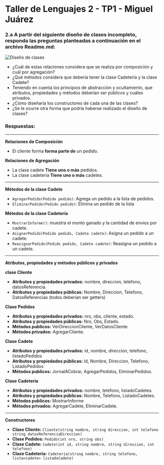 # Taller de Lenguajes 2 - TP1 - Miguel Juárez
### 2.a A partir del siguiente diseño de clases incompleto, responda las preguntas planteadas a continuación en el archivo Readme.md:

![Diseño de clases](/Resources/Diseño%20de%20clases.png)

* ¿Cuál de estas relaciones considera que se realiza por composición y cuál por
agregación?
* ¿Qué métodos considera que debería tener la clase Cadetería y la clase Cadete?
* Teniendo en cuenta los principios de abstracción y ocultamiento, que atributos,
propiedades y métodos deberían ser públicos y cuáles privados.
* ¿Cómo diseñaría los constructores de cada una de las clases?
* ¿Se le ocurre otra forma que podría haberse realizado el diseño de clases?

### **Respuestas:**
***
**Relaciones de Composición**
* El cliente forma **forma parte de** un pedido.

**Relaciones de Agregación**

* La clase cadete **Tiene uno o más** pedidos.
* La clase cadetería **Tiene uno o más** cadetes.
*** 

**Métodos de la clase Cadete**
* `AgregarPedido(Pedido pedido)`: Agrega un pedido a la lista de pedidos.
* `EliminarPedido(Pedido pedido)`: Elimina un pedido de la lista

**Métodos de la clase Cadetería**
* `MostrarInforme()`: muestra el monto ganado y la cantidad de envios por cadete.
* `AsignarPedido(Pedido pedido, Cadete cadete)`: Asigna un pedido a un cadete.
* `ReasignarPedido(Pedido pedido, Cadete cadete)`: Reasigna un pedido a un cadete.
***
**Atributos, propiedades y métodos públicos y privados**

**clase Cliente**

* **Atributos y propiedades privados:** nombre, direccion, telefono, datosReferencia.
* **Atributos y propiedades públicas:** Nombre, Direccion, Telefono, DatosReferencias (todos deberian ser getters)


**Clase Pedidos**
* **Atributos y propiedades privados:** nro, obs, cliente, estado.
* **Atributos y propiedades públicas:** Nro, Obs, Estado.
* **Métodos publicos:** VerDireccionCliente, VerDatosCliente.
* **Métodos privados:** AgregarCliente.

**Clase Cadete**
* **Atributos y propiedades privados:** id, nombre, direccion, telefono, listadoPedidos
* **Atributos y propiedades públicas:** Id, Nombre, Direccion, Telefono, ListadoPedidos
* **Métodos publicos:** JornalACobrar, AgregarPedidos, EliminarPedidos.

**Clase Cadeteria**
* **Atributos y propiedades privados:** nombre, telefono, listadoCadetes.
* **Atributos y propiedades públicas:** Nombre, Telefono, ListadoCadetes.
* **Métodos publicos:** MostrarInforme
* **Métodos privados:** AgregarCadete, EliminarCadete.
***

**Constructores**
* **Clase Cliente:** `Cliente(string nombre, string direccion, int telefono string datosReferenciaDireccion)`
* **Clase Pedidos:** `Pedido(int nro, string obs)`
* **Clase Cadete:** `Cadete(int id, string nombre, string direccion, int telefono)`
* **Clase Cadeteria:** `Cadeteria(string nombre, string telefono, lista<cadete> listadoCadete)`